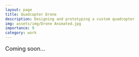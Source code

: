 ```yaml
---
layout: page
title: Quadcopter Drone
description: Designing and prototyping a custom quadcopter
img: assets/img/Drone Animated.jpg
importance: 9
category: work
---
```


<p style="font-size:18px;">
  Coming soon...
</p>
